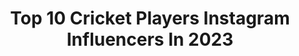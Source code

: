 ---
title: Top 10 Cricket Players Instagram Influencers In 2023
description: >-
  Find top cricket players Instagram influencers in 2023. Most popular hashtags: #cricket #afghanistan #training.
platform: Instagram
hits: 54
text_top: Analyze the best Instagram accounts on inBeat.
text_bottom: Our database has 54 Instagram influencers like this for you to work with.
profiles:
  - username: "mohammadnabi07"
    fullname: >-
      Mohammad Nabi
    bio: >-
      Afghanistan cricket player
    location: "United Kingdom"
    followers: 269653
    engagement: 597
    commentsToLikes: 0.012458
    id: ck5c8fl6l9dgm0i11lilsczet
    verified: true
    hashtags: "#kabulsnowfall, #manukahoney, #bluetigers, #abudhabi"
  - username: "mujeeb_zadran"
    fullname: >-
      Mujee 88 🇦🇫
    bio: >-
      Afghanistan cricket Player 🇦🇫 – كُلُّ نَفْسٍ ذَآئِقَةُ الْمَوْت
    location: "United Kingdom"
    followers: 115647
    engagement: 871
    commentsToLikes: 0.010864
    id: ck5hh59rd6gav0i11byz6mjdb
    verified: true
    hashtags: "#day, #thank, #good, #bringtheheat"
  - username: "chrisgreen_93"
    fullname: >-
      Chris Green
    bio: >-
      Cricket Player Ambassador @ruokday @rmhc_sydney Follow me elsewhere: ⬇️⬇️⬇️
    location: "Australia"
    followers: 55467
    engagement: 1491
    commentsToLikes: 0.011038
    id: ck0tz0uj3opay0i192zchusm7
    verified: true
    hashtags: "#ipl, #thundernation, #cricket, #active"
  - username: "hashmatshahidi50"
    fullname: >-
      hashmatullah shahidi
    bio: >-
      cricket player of afghanistan national cricket team 🇦🇫🇦🇫🇦🇫🏏🏏🏏💪💪💪
    location: "United Kingdom"
    followers: 52239
    engagement: 284
    commentsToLikes: 0.020842
    id: ck5c8fm9d9dj30i11fmlgdo6a
    verified: true
    hashtags: "#aseelapp, #aseelinafghanistan, #everythinghandmade, #madeinafghanistan"
  - username: "srazab24"
    fullname: >-
      Sikandar Raza
    bio: >-
      Zimbabwe Cricket Player 90th test cap Represented by @stemsports1 Brand Ambassador @splashzim and @officialpushathletics
    location: ""
    followers: 15491
    engagement: 907
    commentsToLikes: 0.028589
    id: ck5zy5ncn99vc0i14gwzirj71
    verified: true
    hashtags: "#pakvszim, #zimbabwe, #festiveseason, #visitzimbabwe"
  - username: "aftab.alam55"
    fullname: >-
      Aftab Alam55
    bio: >-
      Afghanistan Cricket Player 🇦🇫￼ Twitter Aftabalam55786 snapchat Aftabalam55 Facebook Aftab Alam verifie Account￼ contact me aftabalam.ngr@gmail.com
    location: ""
    followers: 69043
    engagement: 164
    commentsToLikes: 0.022020
    id: ck5c8fv1e9e5h0i119nyt2d38
    verified: true
    hashtags: "#speenghar, #shpageeza, #afghanistan, #tigers"
  - username: "steve_smith49"
    fullname: >-
      Steve Smith
    bio: >-
      Australian Cricket Player. Tennis fan. Angel Investor in @koala @snappr.co
    location: "Australia"
    followers: 2543207
    engagement: 769
    commentsToLikes: 0.007208
    id: ck0txfq37ixsu0i19og91dytb
    verified: true
    hashtags: "#investing, #sundaychill, #balance, #mentalhealth"
  - username: "ektaabishtt"
    fullname: >-
      एकता बिष्ट
    bio: >-
      Indian Women Cricket Player 🏏 jersey 8 🇮🇳 Be kind,Be Fair,Be Honest What Goes Around comes Around 🐾🐾
    location: "India"
    followers: 24053
    engagement: 1271
    commentsToLikes: 0.012698
    id: ck6uavuir5yx30j71bekbyc41
    verified: true
    hashtags: "#womenst20challenge, #throwback, #memoriesforlife, #legend"
  - username: "m_hafeez8"
    fullname: >-
      MH
    bio: >-
      Mohammad Hafeez Pakistan International Cricket Player #Professor #MH #MohammadHafeez
    location: ""
    followers: 469936
    engagement: 487
    commentsToLikes: 0.009247
    id: ck5hjcteigei30i11wvc1e6kn
    verified: true
    hashtags: "#sundaygoal, #mood, #defenceday, #haiderali"
  - username: "rohitsharmafansofficial"
    fullname: >-
      Rohit Sharma Fan Club
    bio: >-
      Indian Cricket Player 🇮🇳🏏 This Instagram Handle is maintained by Team RSFC💪 Backup A/c : @bleed_rohitism
    location: "India"
    followers: 257810
    engagement: 258
    commentsToLikes: 0.003208
    id: ck13d1jyg37690i19qnvzsdsp
    verified: false
    hashtags: ""
---